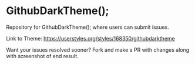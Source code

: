 # GithubDarkTheme();
Repository for GithubDarkTheme(); where users can submit issues.

Link to Theme: https://userstyles.org/styles/168350/githubdarktheme

Want your issues resolved sooner? Fork and make a PR with changes along with screenshot of end result.
